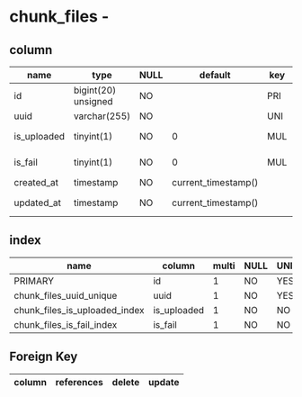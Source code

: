 

	
# chunk_files - 
## column
name|type|NULL|default|key|comment|Extra
----|----|----|----|----|---|---|
id|bigint(20) unsigned|NO||PRI||auto_increment|
uuid|varchar(255)|NO||UNI|uuid||
is_uploaded|tinyint(1)|NO|0|MUL|upload success||
is_fail|tinyint(1)|NO|0|MUL|upload fail||
created_at|timestamp|NO|current_timestamp()||||
updated_at|timestamp|NO|current_timestamp()|||on update current_timestamp()|

## index
name|column|multi|NULL|UNIQ
----|----|----|----|----
PRIMARY|id|1|NO|YES|
chunk_files_uuid_unique|uuid|1|NO|YES|
chunk_files_is_uploaded_index|is_uploaded|1|NO|NO|
chunk_files_is_fail_index|is_fail|1|NO|NO|


## Foreign Key
column|references|delete|update
----|----|----|----
